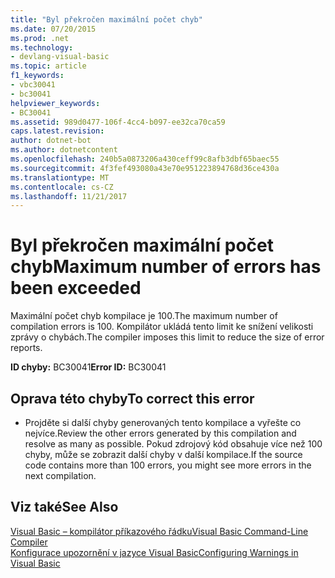 ```yaml
---
title: "Byl překročen maximální počet chyb"
ms.date: 07/20/2015
ms.prod: .net
ms.technology:
- devlang-visual-basic
ms.topic: article
f1_keywords:
- vbc30041
- bc30041
helpviewer_keywords:
- BC30041
ms.assetid: 989d0477-106f-4cc4-b097-ee32ca70ca59
caps.latest.revision: 
author: dotnet-bot
ms.author: dotnetcontent
ms.openlocfilehash: 240b5a0873206a430ceff99c8afb3dbf65baec55
ms.sourcegitcommit: 4f3fef493080a43e70e951223894768d36ce430a
ms.translationtype: MT
ms.contentlocale: cs-CZ
ms.lasthandoff: 11/21/2017
---
```

# <a name="maximum-number-of-errors-has-been-exceeded"></a><span data-ttu-id="e13d0-102">Byl překročen maximální počet chyb</span><span class="sxs-lookup"><span data-stu-id="e13d0-102">Maximum number of errors has been exceeded</span></span>
<span data-ttu-id="e13d0-103">Maximální počet chyb kompilace je 100.</span><span class="sxs-lookup"><span data-stu-id="e13d0-103">The maximum number of compilation errors is 100.</span></span> <span data-ttu-id="e13d0-104">Kompilátor ukládá tento limit ke snížení velikosti zprávy o chybách.</span><span class="sxs-lookup"><span data-stu-id="e13d0-104">The compiler imposes this limit to reduce the size of error reports.</span></span>  
  
 <span data-ttu-id="e13d0-105">**ID chyby:** BC30041</span><span class="sxs-lookup"><span data-stu-id="e13d0-105">**Error ID:** BC30041</span></span>  
  
## <a name="to-correct-this-error"></a><span data-ttu-id="e13d0-106">Oprava této chyby</span><span class="sxs-lookup"><span data-stu-id="e13d0-106">To correct this error</span></span>  
  
-   <span data-ttu-id="e13d0-107">Projděte si další chyby generovaných tento kompilace a vyřešte co nejvíce.</span><span class="sxs-lookup"><span data-stu-id="e13d0-107">Review the other errors generated by this compilation and resolve as many as possible.</span></span> <span data-ttu-id="e13d0-108">Pokud zdrojový kód obsahuje více než 100 chyby, může se zobrazit další chyby v další kompilace.</span><span class="sxs-lookup"><span data-stu-id="e13d0-108">If the source code contains more than 100 errors, you might see more errors in the next compilation.</span></span>  
  
## <a name="see-also"></a><span data-ttu-id="e13d0-109">Viz také</span><span class="sxs-lookup"><span data-stu-id="e13d0-109">See Also</span></span>  
 [<span data-ttu-id="e13d0-110">Visual Basic – kompilátor příkazového řádku</span><span class="sxs-lookup"><span data-stu-id="e13d0-110">Visual Basic Command-Line Compiler</span></span>](../../visual-basic/reference/command-line-compiler/index.md)  
 [<span data-ttu-id="e13d0-111">Konfigurace upozornění v jazyce Visual Basic</span><span class="sxs-lookup"><span data-stu-id="e13d0-111">Configuring Warnings in Visual Basic</span></span>](/visualstudio/ide/configuring-warnings-in-visual-basic)
